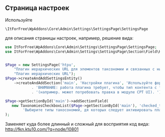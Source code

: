 ## Страница настроек 


Используйте 

`\ItForFree\WpAddons\Core\Admin\Settings\SettingsPage\SettingsPage`

для описания страницы настроек, например, решение вида:

```php
use ItForFree\WpAddons\Core\Admin\Settings\SettingsPage\SettingsPage;
use ItForFree\WpAddons\Core\Admin\Settings\SettingsPage\Section\Field\Html\TaxonomiesCheckboxList;


$Page = new SettingsPage('htpu', 
    "Плагин иерархических URL для элементов таксономии и связанных с ними записей",
    "Плагин иерархических URL");
$Page->createAndAddSettingsEntity()
    ->createAndAddSection('main', 'Настройки плагина', 'Используйте форму ниже, чтобы задать настройки. <br>'
            . 'ВНИМАНИЕ: работа плагина требует, чтобы тип контента с тем же самым slug базовым был зарегистрирован раньше, чем таксономия '
            . '(например. может потребовать правка в модуле CPT UI). ');

$Page->getSectionById('main')->addSectionField(
   new TaxonomiesCheckboxList($Page->getSectionById('main'), 'checked_taxonomies',
        'Выбирите типы такосономий, дя которых следует активировать плагин')
);
```

Заменяет куда более длинный и сложный для восприятия код вида: http://fkn.ktu10.com/?q=node/10801
